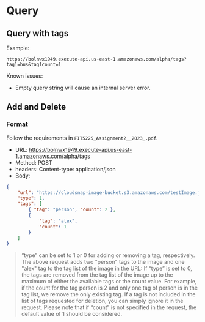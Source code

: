 # Query

## Query with tags

Example:

```
https://bolnwx1949.execute-api.us-east-1.amazonaws.com/alpha/tags?tag1=bus&tag1count=1
```

Known issues:
* Empty query string will cause an internal server error.

## Add and Delete

### Format

Follow the requirements in `FIT5225_Assignment2__2023_.pdf`.

* URL: https://bolnwx1949.execute-api.us-east-1.amazonaws.com/alpha/tags
* Method: POST
* headers: Content-type: application/json
* Body: 

``` json
{
    "url": "https://cloudsnap-image-bucket.s3.amazonaws.com/testImage.jpg?AWSAccessKeyId=ASIAVVBVKMHCEIJYBDQJ&Signature=DHZN6UQ7WdCb%2BnTuPoTC29YtYaM%3D&x-amz-security-token=IQoJb3JpZ2luX2VjELn%2F%2F%2F%2F%2F%2F%2F%2F%2F%2FwEaCXVzLWVhc3QtMSJGMEQCIGlLcXQufwV%2FghvVxl7GyqJEjIsF2waHUCDUs8px7i8YAiA%2Bs2ir%2FIl2DkpuSHClonZlU0R587aiIRyvsvdeh%2BI00yrzAgjx%2F%2F%2F%2F%2F%2F%2F%2F%2F%2F8BEAAaDDM4ODgwNjM2OTczMiIMCSCzKxtDKYdgwSPeKscCDtKl9j9g8dm%2F%2BFZY1%2FT6QmQP7OLNLSMDz2OclXAAnsqYkH7FBMNt4xkaSsce7has3IQmsr9vEcCO2EOenhyzPHtbnDRH9nsV0hA6sKCDg53bvqg1woQQv2w09dg9brRUlxw%2FQaHRS12GgK%2BtW3xfVeP5UzOzLBgUjxnLwdppeLonC3wkI4AxHav%2FPZRs%2FxkfJaaeJRXmp1ZAtuBwCAAefvJoYuamnlTUhS7Fh95pPntSOQOfxuUXLjv%2FZ2nzDWyixpZrpTyLxYvFQbv%2B4N%2BzlU%2BZ1kT0vQMrq77VzC7eYDdnVjuqel3iFWYloMgmztNRQP1%2BrWf5h32coPa71GK1p9nQrBn0Rwr2Yx96y1di0Nux753CIihRuj5e8cu6BfzR2BYF9VLKAe%2F5S5%2FCLgOjXKtaW0ynqdG%2FDoyK444OaAQRpdgbqySaMLbN7aMGOp8Be62i%2BbpDT%2FMpZ1XghqhKiIugi0AZCJCWxQIYYqCZj9SCX2cUZxIhGLGGBsXM3Gy9tJxKO1YOByse3JE3sJHttHgdJch2rfPuksCIgdH8AVv6GfliEuF1nMS0nvWtVB0eQG%2BoWgYq5U23adldxfy8Iv9n8k%2FIyFEHDEodglSVHtKYGd1MKv35s3xWS81KNxab4kqz%2FISm3a1f%2BWMJTRl3&Expires=1717345111",
    "type": 1,
    "tags": [
        { "tag": "person", "count": 2 },
        {
            "tag": "alex",
            "count": 1
        }
    ]
}
```
> “type” can be set to 1 or 0 for adding or removing a tag, respectively. The above request adds two "person" tags to the image and one "alex" tag to the tag list of the image in the URL: If “type” is set to 0, the tags are removed from the tag list of the image up to the maximum of either the available tags or the count value. For example, if the count for the tag person is 2 and only one tag of person is in the tag list, we remove the only existing tag. If a tag is not included in the list of tags requested for deletion, you can simply ignore it in the request. Please note that if “count” is not specified in the request, the default value of 1 should be considered.
